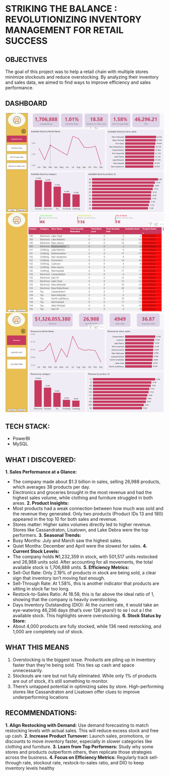 # STRIKING THE BALANCE : REVOLUTIONIZING INVENTORY MANAGEMENT FOR RETAIL SUCCESS

## OBJECTIVES
 The goal of this project was to help a retail chain with multiple stores minimize
 stockouts and reduce overstocking. By analyzing their inventory and sales
 data, we aimed to find ways to improve efficiency and sales performance.
 
## DASHBOARD
<img src="Images/Inventory_Dash.png">
<img src="Images/Inventory_Restock_Table.png">
<img src="Images/Sales_Inventory_Dash.png">

## TECH STACK: 
- PowerBI
- MySQL

## WHAT I DISCOVERED:
**1. Sales Performance at a Glance:**
- The company made about $1.3 billion in sales, selling 26,988 products, which averages 38 products per day.
- Electronics and groceries brought in the most revenue and had the highest sales volume, while clothing and
 furniture struggled in both areas.
**2. Product Insights:**
- Most products had a weak connection between how much was sold and the revenue they generated. Only
 two products (Product IDs 13 and 180) appeared in the top 10 for both sales and revenue.
- Stores matter: Higher sales volumes directly led to higher revenue. Stores like Cassandraton, Lisatown, and
 Lake Debra were the top performers.
**3. Seasonal Trends:**
- Busy Months: July and March saw the highest sales.
- Quiet Months: December and April were the slowest for sales.
**4. Current Stock Levels:**
- The company holds ₦1,232,359 in stock, with 501,517 units restocked and 26,988 units sold. After accounting
 for all movements, the total available stock is 1,706,888 units.
**5. Efficiency Metrics:**
- Sell-Out Rate: Only 2.19% of products in stock are being sold, a clear sign that inventory isn’t moving fast enough.
- Sell-Through Rate: At 1.58%, this is another indicator that products are sitting in stock far too long.
- Restock-to-Sales Ratio: At 18.58, this is far above the ideal ratio of 1, showing that the company is heavily
 overstocking.
- Days Inventory Outstanding (DIO): At the current rate, it would take an eye-watering 46,296 days (that’s
 over 126 years!) to se l out a l the available stock. This highlights severe overstocking.
**6. Stock Status by Store:**
 - About 4,000 products are fully stocked, while 136 need restocking, and 1,000 are completely out of stock.

## WHAT THIS MEANS
1. Overstocking is the biggest issue. Products are piling up in inventory faster
 than they’re being sold. This ties up cash and space unnecessarily.
2. Stockouts are rare but not fully eliminated. While only 1% of products are
 out of stock, it’s still something to monitor.
3. There’s untapped potential in optimizing sales by store. High-performing
 stores like Cassandraton and Lisatown offer clues to improve
 underperforming locations

## RECOMMENDATIONS:  

**1. Align Restocking with Demand:** Use demand forecasting to match
 restocking levels with actual sales. This will reduce excess stock and free
 up cash.
**2. Increase Product Turnover:** Launch sales, promotions, or discounts to move
 inventory faster, especially in slower categories like clothing and furniture.
**3. Learn from Top Performers:** Study why some stores and products
 outperform others, then replicate those strategies across the business.
**4. Focus on Efficiency Metrics:** Regularly track sell-through rate, stockout
 rate, restock-to-sales ratio, and DIO to keep inventory levels healthy
